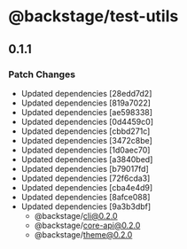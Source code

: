 # @backstage/test-utils

## 0.1.1
### Patch Changes

- Updated dependencies [28edd7d2]
- Updated dependencies [819a7022]
- Updated dependencies [ae598338]
- Updated dependencies [0d4459c0]
- Updated dependencies [cbbd271c]
- Updated dependencies [3472c8be]
- Updated dependencies [1d0aec70]
- Updated dependencies [a3840bed]
- Updated dependencies [b79017fd]
- Updated dependencies [72f6cda3]
- Updated dependencies [cba4e4d9]
- Updated dependencies [8afce088]
- Updated dependencies [9a3b3dbf]
  - @backstage/cli@0.2.0
  - @backstage/core-api@0.2.0
  - @backstage/theme@0.2.0
